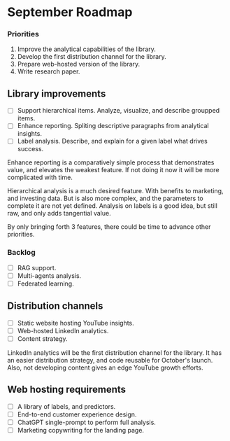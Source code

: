 # September Roadmap

### Priorities

1. Improve the analytical capabilities of the library.
2. Develop the first distribution channel for the library.
3. Prepare web-hosted version of the library.
4. Write research paper.

## Library improvements

- [ ] Support hierarchical items. Analyze, visualize, and describe groupped items.
- [ ] Enhance reporting. Spliting descriptive paragraphs from analytical insights.
- [ ] Label analysis. Describe, and explain for a given label what drives success.

Enhance reporting is a comparatively simple process that demonstrates value, and elevates the weakest feature. 
If not doing it now it will be more complicated with time.

Hierarchical analysis is a much desired feature. With benefits to marketing, and investing data.
But is also more complex, and the parameters to complete it are not yet defined.
Analysis on labels is a good idea, but still raw, and only adds tangential value.

By only bringing forth 3 features, there could be time to advance other priorities.

### Backlog

- [ ] RAG support.
- [ ] Multi-agents analysis.
- [ ] Federated learning.

## Distribution channels

- [ ] Static website hosting YouTube insights.
- [ ] Web-hosted LinkedIn analytics.
- [ ] Content strategy.

LinkedIn analytics will be the first distribution channel for the library. 
It has an easier distribution strategy, and code reusable for October's launch.
Also, not developing content gives an edge YouTube growth efforts.

## Web hosting requirements

- [ ] A library of labels, and predictors. 
- [ ] End-to-end customer experience design.
- [ ] ChatGPT single-prompt to perform full analysis. 
- [ ] Marketing copywriting for the landing page.
